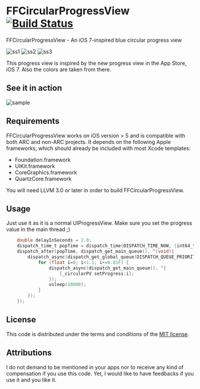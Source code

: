 FFCircularProgressView [![Build Status](https://travis-ci.org/elbryan/FFCircularProgressView.png?branch=master)](https://travis-ci.org/elbryan/FFCircularProgressView)
======================

FFCircularProgressView - An iOS 7-inspired blue circular progress view

![ss1](https://raw.github.com/elbryan/FFCircularProgressView/master/Media/ss1.png) ![ss2](https://raw.github.com/elbryan/FFCircularProgressView/master/Media/ss2.png) ![ss3](https://raw.github.com/elbryan/FFCircularProgressView/master/Media/ss3.png)

This progress view is inspired by the new progress view in the App Store, iOS 7. Also the colors are taken from there.

## See it in action

 ![sample](https://raw.github.com/elbryan/FFCircularProgressView/master/Media/sample.gif)

## Requirements

FFCircularProgressView works on iOS version > 5 and is compatible with both ARC and non-ARC projects. It depends on the following Apple frameworks, which should already be included with most Xcode templates:

* Foundation.framework
* UIKit.framework
* CoreGraphics.framework
* QuartzCore.framework

You will need LLVM 3.0 or later in order to build FFCircularProgressView.


## Usage

Just use it as it is a normal UIProgressView. Make sure you set the progress value in the main thread ;)

```objective-c
    double delayInSeconds = 2.0;
    dispatch_time_t popTime = dispatch_time(DISPATCH_TIME_NOW, (int64_t)(delayInSeconds * NSEC_PER_SEC));
    dispatch_after(popTime, dispatch_get_main_queue(), ^(void){
        dispatch_async(dispatch_get_global_queue(DISPATCH_QUEUE_PRIORITY_BACKGROUND,0), ^{
            for (float i=0; i<1.1; i+=0.01F) {
                dispatch_async(dispatch_get_main_queue(), ^{
                    [_circularPV setProgress:i];
                });
                usleep(10000);
            }            
        });
    });
```

## License

This code is distributed under the terms and conditions of the [MIT license](LICENSE). 

## Attributions

I do not demand to be mentioned in your apps nor to receive any kind of compensation if you use this code. Yet, I would like to have feedbacks if you use it and you like it.